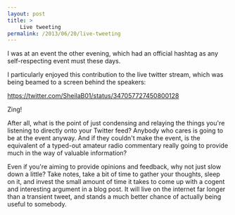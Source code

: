 ```yaml
---
layout: post
title: >
    Live tweeting
permalink: /2013/06/20/live-tweeting
---
```

I was at an event the other evening, which had an official hashtag as any self-respecting event must these days.

I particularly enjoyed this contribution to the live twitter stream, which was being beamed to a screen behind the speakers:

https://twitter.com/SheilaB01/status/347057727450800128

Zing!

After all, what is the point of just condensing and relaying the things you're listening to directly onto your Twitter feed? Anybody who cares is going to be at the event anyway. And if they couldn't make the event, is the equivalent of a typed-out amateur radio commentary really going to provide much in the way of valuable information?

Even if you're aiming to provide opinions and feedback, why not just slow down a little? Take notes, take a bit of time to gather your thoughts, sleep on it, and invest the small amount of time it takes to come up with a cogent and interesting argument in a blog post. It will live on the internet far longer than a transient tweet, and stands a much better chance of actually being useful to somebody.